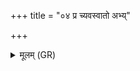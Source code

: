 +++
title = "०४ प्र च्यवस्वातो अभ्य्"

+++
<details><summary>मूलम् (GR)</summary>

प्र च्यवस्वातो अभ्य् एह्य् अर्वाङ् +++(Bhatt. adhy ehy)+++  
अर्थांस् ते विद्म बहुधा बहिर् ये ।  
इमाः स्वसारो अयम् इत् पिता त  
इयं ते मातेमम् एहि बन्धुम् ॥
</details>
